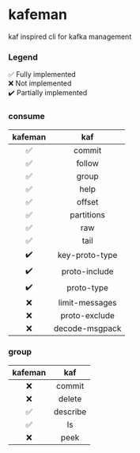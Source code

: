 # kafeman

kaf inspired cli for kafka management

### Legend
✅ Fully implemented \
❌ Not implemented \
✔️ Partially implemented

### consume

|kafeman|kaf|
| :---: | :---: |
✅| commit
✅| follow
✅| group
✅| help                    
✅| offset
✅| partitions
✅| raw                     
✅| tail
✔️| key-proto-type
✔️| proto-include
✔️| proto-type
❌| limit-messages
❌| proto-exclude 
❌| decode-msgpack

### group
|kafeman|kaf|
|:---:|:---:|
❌| commit
❌| delete
✅| describe
✅| ls
❌| peek